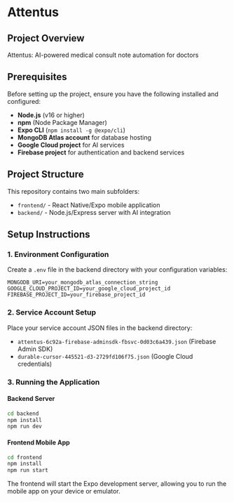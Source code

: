 # Attentus

## Project Overview

Attentus: AI-powered medical consult note automation for doctors

## Prerequisites

Before setting up the project, ensure you have the following installed and configured:

- **Node.js** (v16 or higher)
- **npm** (Node Package Manager)
- **Expo CLI** (`npm install -g @expo/cli`)
- **MongoDB Atlas account** for database hosting
- **Google Cloud project** for AI services
- **Firebase project** for authentication and backend services

## Project Structure

This repository contains two main subfolders:
- `frontend/` - React Native/Expo mobile application
- `backend/` - Node.js/Express server with AI integration

## Setup Instructions

### 1. Environment Configuration

Create a `.env` file in the backend directory with your configuration variables:
```
MONGODB_URI=your_mongodb_atlas_connection_string
GOOGLE_CLOUD_PROJECT_ID=your_google_cloud_project_id
FIREBASE_PROJECT_ID=your_firebase_project_id
```

### 2. Service Account Setup

Place your service account JSON files in the backend directory:
- `attentus-6c92a-firebase-adminsdk-fbsvc-0d03c6a439.json` (Firebase Admin SDK)
- `durable-cursor-445521-d3-2729fd106f75.json` (Google Cloud credentials)

### 3. Running the Application

#### Backend Server
```bash
cd backend
npm install
npm run dev
```

#### Frontend Mobile App
```bash
cd frontend
npm install
npm run start
```

The frontend will start the Expo development server, allowing you to run the mobile app on your device or emulator.